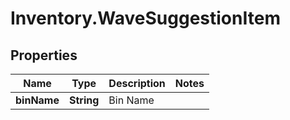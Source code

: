 # Inventory.WaveSuggestionItem

## Properties

Name | Type | Description | Notes
------------ | ------------- | ------------- | -------------
**binName** | **String** | Bin Name | 


